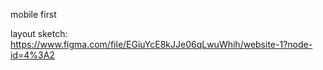 mobile first


layout sketch: https://www.figma.com/file/EGiuYcE8kJJe06qLwuWhih/website-1?node-id=4%3A2